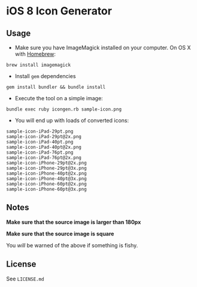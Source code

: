 # iOS 8 Icon Generator

## Usage

- Make sure you have ImageMagick installed on your computer. On OS X with [Homebrew](http://brew.sh):

```shell
brew install imagemagick
```

- Install `gem` dependencies

```shell
gem install bundler && bundle install
```

- Execute the tool on a simple image:

```shell
bundle exec ruby icongen.rb sample-icon.png
```

- You will end up with loads of converted icons:

```shell
sample-icon-iPad-29pt.png
sample-icon-iPad-29pt@2x.png
sample-icon-iPad-40pt.png
sample-icon-iPad-40pt@2x.png
sample-icon-iPad-76pt.png
sample-icon-iPad-76pt@2x.png
sample-icon-iPhone-29pt@2x.png
sample-icon-iPhone-29pt@3x.png
sample-icon-iPhone-40pt@2x.png
sample-icon-iPhone-40pt@3x.png
sample-icon-iPhone-60pt@2x.png
sample-icon-iPhone-60pt@3x.png
```

## Notes

**Make sure that the source image is larger than 180px**

**Make sure that the source image is square**

You *will* be warned of the above if something is fishy.

## License
See `LICENSE.md`






